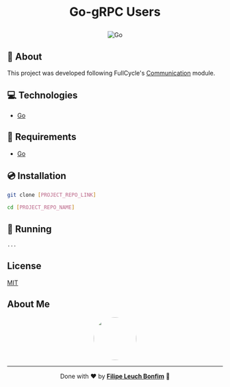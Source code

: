 # <p align="center">Go-gRPC Users</p>

<p align="center">
<img src="https://img.shields.io/badge/Code-Go-informational?style=flat-square&logo=go&color=00ADD8" alt="Go"/>
</p>

## 💬 About

This project was developed following FullCycle's [Communication](https://portal.code.education/lms/#/180/163/116/conteudos?capitulo=784&conteudo=6930) module.

## :computer: Technologies

-   [Go](https://golang.org/)

## :scroll: Requirements

-   [Go](https://golang.org/)

## :cd: Installation

```sh
git clone [PROJECT_REPO_LINK]
```

```sh
cd [PROJECT_REPO_NAME]
```

## :runner: Running

```sh
...
```

## License

[MIT](https://choosealicense.com/licenses/mit/)

## About Me

<p align="center">
    <a style="font-weight: bold" href="https://www.linkedin.com/in/filipe1309/">
    <img style="border-radius:50%" width="100px; "src="https://avatars.githubusercontent.com/u/2081014?s=60&v=4"/>
    </a>
</p>

---

<p align="center">
Done with ♥ by <a style="font-weight: bold" href="https://www.linkedin.com/in/filipe1309/">Filipe Leuch Bonfim</a> 🖖
</p>
